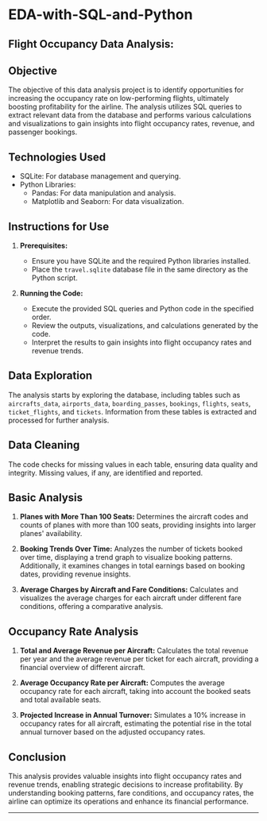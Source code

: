 # EDA-with-SQL-and-Python

## Flight Occupancy Data Analysis:

## Objective
The objective of this data analysis project is to identify opportunities for increasing the occupancy rate on low-performing flights, ultimately boosting profitability for the airline. The analysis utilizes SQL queries to extract relevant data from the database and performs various calculations and visualizations to gain insights into flight occupancy rates, revenue, and passenger bookings.

## Technologies Used
- SQLite: For database management and querying.
- Python Libraries:
  - Pandas: For data manipulation and analysis.
  - Matplotlib and Seaborn: For data visualization.
 
## Instructions for Use
1. **Prerequisites:**
   - Ensure you have SQLite and the required Python libraries installed.
   - Place the `travel.sqlite` database file in the same directory as the Python script.

2. **Running the Code:**
   - Execute the provided SQL queries and Python code in the specified order.
   - Review the outputs, visualizations, and calculations generated by the code.
   - Interpret the results to gain insights into flight occupancy rates and revenue trends.

## Data Exploration
The analysis starts by exploring the database, including tables such as `aircrafts_data`, `airports_data`, `boarding_passes`, `bookings`, `flights`, `seats`, `ticket_flights`, and `tickets`. Information from these tables is extracted and processed for further analysis.

## Data Cleaning
The code checks for missing values in each table, ensuring data quality and integrity. Missing values, if any, are identified and reported.

## Basic Analysis
1. **Planes with More Than 100 Seats:**
   Determines the aircraft codes and counts of planes with more than 100 seats, providing insights into larger planes' availability.

2. **Booking Trends Over Time:**
   Analyzes the number of tickets booked over time, displaying a trend graph to visualize booking patterns. Additionally, it examines changes in total earnings based on booking dates, providing revenue insights.

3. **Average Charges by Aircraft and Fare Conditions:**
   Calculates and visualizes the average charges for each aircraft under different fare conditions, offering a comparative analysis.

## Occupancy Rate Analysis
1. **Total and Average Revenue per Aircraft:**
   Calculates the total revenue per year and the average revenue per ticket for each aircraft, providing a financial overview of different aircraft.

2. **Average Occupancy Rate per Aircraft:**
   Computes the average occupancy rate for each aircraft, taking into account the booked seats and total available seats.

3. **Projected Increase in Annual Turnover:**
   Simulates a 10% increase in occupancy rates for all aircraft, estimating the potential rise in the total annual turnover based on the adjusted occupancy rates.

## Conclusion
This analysis provides valuable insights into flight occupancy rates and revenue trends, enabling strategic decisions to increase profitability. By understanding booking patterns, fare conditions, and occupancy rates, the airline can optimize its operations and enhance its financial performance.

---
